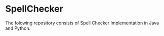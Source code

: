# SpellChecker

The folowing repository consists of Spell Checker Implementation in Java and Python.
